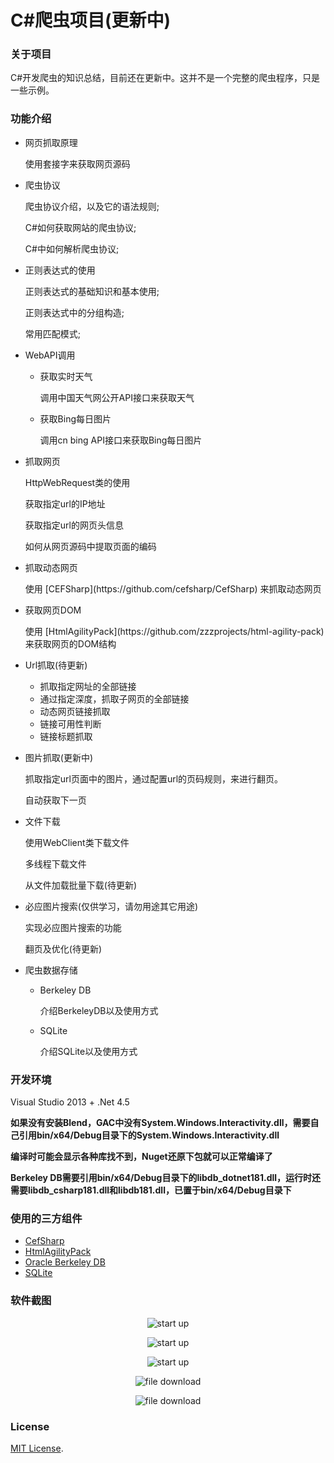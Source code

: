 # C\#爬虫项目(更新中)
### 关于项目
C#开发爬虫的知识总结，目前还在更新中。这并不是一个完整的爬虫程序，只是一些示例。

### 功能介绍
* 网页抓取原理
  <p>使用套接字来获取网页源码</p>

* 爬虫协议
  <p>爬虫协议介绍，以及它的语法规则;</p>
  <p>C#如何获取网站的爬虫协议;</p>
  <p>C#中如何解析爬虫协议;</p>

* 正则表达式的使用
  <p>正则表达式的基础知识和基本使用;</p>
  <p>正则表达式中的分组构造;</p>
  <p>常用匹配模式;</p>

* WebAPI调用
    * 获取实时天气
      <p>调用中国天气网公开API接口来获取天气</p>
      
    * 获取Bing每日图片
      <p>调用cn bing API接口来获取Bing每日图片</p>
      
* 抓取网页
  <p>HttpWebRequest类的使用</p>
  <p>获取指定url的IP地址</p>
  <p>获取指定url的网页头信息</p>
  <p>如何从网页源码中提取页面的编码</p>

* 抓取动态网页
  <p>使用 [CEFSharp](https://github.com/cefsharp/CefSharp) 来抓取动态网页</p>

* 获取网页DOM
  <p>使用 [HtmlAgilityPack](https://github.com/zzzprojects/html-agility-pack) 来获取网页的DOM结构</p>

* Url抓取(待更新)
    * 抓取指定网址的全部链接
    * 通过指定深度，抓取子网页的全部链接
    * 动态网页链接抓取
    * 链接可用性判断
    * 链接标题抓取
    
* 图片抓取(更新中)
  <p>抓取指定url页面中的图片，通过配置url的页码规则，来进行翻页。
  <p>自动获取下一页</p>

* 文件下载
  <p>使用WebClient类下载文件</p>
  <p>多线程下载文件</p>
  <p>从文件加载批量下载(待更新)</p>

* 必应图片搜索(仅供学习，请勿用途其它用途)
  <p>实现必应图片搜索的功能</p>
  <p>翻页及优化(待更新)</p>

* 爬虫数据存储
    * Berkeley DB
      <p>介绍BerkeleyDB以及使用方式</p>
    
    * SQLite
      <p>介绍SQLite以及使用方式</p>
    
### 开发环境
Visual Studio 2013 + .Net 4.5<br/>

**如果没有安装Blend，GAC中没有System.Windows.Interactivity.dll，需要自己引用bin/x64/Debug目录下的System.Windows.Interactivity.dll**

**编译时可能会显示各种库找不到，Nuget还原下包就可以正常编译了**

**Berkeley DB需要引用bin/x64/Debug目录下的libdb_dotnet181.dll，运行时还需要libdb_csharp181.dll和libdb181.dll，已置于bin/x64/Debug目录下**

### 使用的三方组件
* [CefSharp](https://github.com/cefsharp/CefSharp)
* [HtmlAgilityPack](https://github.com/zzzprojects/html-agility-pack)
* [Oracle Berkeley DB](https://www.oracle.com/database/technologies/related/berkeleydb.html)
* [SQLite](https://www.sqlite.org/index.html)

### 软件截图
<p align="center">
 <img align="center" alt="start up" src="https://github.com/zhaotianff/CSharpCrawler/blob/master/CSharpCrawler/ScreenShots/1.png" />
</p>


<p align="center">
 <img align="center" alt="start up" src="https://github.com/zhaotianff/CSharpCrawler/blob/master/CSharpCrawler/ScreenShots/2.png" />
</p>


<p align="center">
 <img align="center" alt="start up" src="https://github.com/zhaotianff/CSharpCrawler/blob/master/CSharpCrawler/ScreenShots/3.png" />
</p>


<p align="center">
 <img align="center" alt="file download" src="https://github.com/zhaotianff/CSharpCrawler/blob/master/CSharpCrawler/ScreenShots/4.png" />
</p>


<p align="center">
 <img align="center" alt="file download" src="https://github.com/zhaotianff/CSharpCrawler/blob/master/CSharpCrawler/ScreenShots/5.png" />
</p>


### License

[MIT License](LICENSE).
